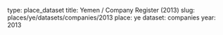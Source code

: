 type: place_dataset
title: Yemen / Company Register (2013)
slug: places/ye/datasets/companies/2013
place: ye
dataset: companies
year: 2013
